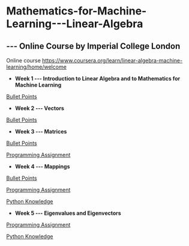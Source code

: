 # Mathematics-for-Machine-Learning---Linear-Algebra
## --- Online Course by Imperial College London

Online course https://www.coursera.org/learn/linear-algebra-machine-learning/home/welcome


- **Week 1 --- Introduction to Linear Algebra and to Mathematics for Machine Learning**

[Bullet Points](https://github.com/lxn1021/Mathematics-for-Machine-Learning---Linear-Algebra/blob/master/Week%201.pdf)


- **Week 2 --- Vectors**

[Bullet Points](https://github.com/lxn1021/Mathematics-for-Machine-Learning---Linear-Algebra/blob/master/Week%202.pdf)


- **Week 3 --- Matrices**

[Bullet Points](https://github.com/lxn1021/Mathematics-for-Machine-Learning---Linear-Algebra/blob/master/Week%203.pdf)

[Programming Assignment](https://github.com/lxn1021/Mathematics-for-Machine-Learning---Linear-Algebra/blob/master/Identify%20special%20matrices.ipynb)


- **Week 4 --- Mappings**

[Bullet Points](https://github.com/lxn1021/Mathematics-for-Machine-Learning---Linear-Algebra/blob/master/Week%204.pdf)

[Programming Assignment](https://github.com/lxn1021/Mathematics-for-Machine-Learning---Linear-Algebra/blob/master/Gram-Schmidt%20process.ipynb)

[Python Knowledge](https://github.com/lxn1021/Mathematics-for-Machine-Learning---Linear-Algebra/blob/master/Python%20knowledge_Week%204.pdf)


- **Week 5 --- Eigenvalues and Eigenvectors**

[Programming Assignment](https://github.com/lxn1021/Mathematics-for-Machine-Learning---Linear-Algebra/blob/master/PageRank.ipynb)

[Python Knowledge]()
